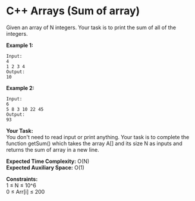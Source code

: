 # C++ Arrays (Sum of array)

Given an array of N integers. Your task is to print the sum of all of the integers.
 

**Example 1:**

```
Input:
4
1 2 3 4
Output:
10
``` 

**Example 2:**
```
Input:
6
5 8 3 10 22 45
Output:
93
``` 

**Your Task:**<br>
You don't need to read input or print anything. Your task is to complete the function getSum() which takes the array A[] and its size N as inputs and returns the sum of array in a new line.


**Expected Time Complexity:** O(N)<br>
**Expected Auxiliary Space:** O(1)

 

**Constraints:**<br>
1 ≤ N ≤ 10^6<br>
0 ≤ Arr[i] ≤ 200
